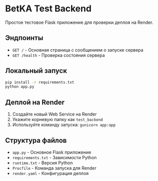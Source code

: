 # BetKA Test Backend

Простое тестовое Flask приложение для проверки деплоя на Render.

## Эндпоинты

- `GET /` - Основная страница с сообщением о запуске сервера
- `GET /health` - Проверка состояния сервера

## Локальный запуск

```bash
pip install -r requirements.txt
python app.py
```

## Деплой на Render

1. Создайте новый Web Service на Render
2. Укажите корневую папку как `test_backend`
3. Используйте команду запуска: `gunicorn app:app`

## Структура файлов

- `app.py` - Основное Flask приложение
- `requirements.txt` - Зависимости Python
- `runtime.txt` - Версия Python
- `Procfile` - Команда запуска для Render
- `render.yaml` - Конфигурация деплоя 